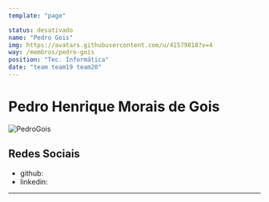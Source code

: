 ```yaml
---
template: "page"

status: desativado
name: "Pedro Gois"
img: https://avatars.githubusercontent.com/u/41579818?v=4
way: /membros/pedro-gois
position: "Tec. Informática"
date: "team team19 team20"
---
```


# Pedro Henrique Morais de Gois

![PedroGois](https://avatars.githubusercontent.com/u/41579818?v=4)

## Redes Sociais
- github:
- linkedin:
***